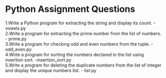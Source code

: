 # Python Assignment Questions
1.Write a Python program for extracting the string and display its count. - vowels.py
<br>
2.Write a program for extracting the prime number from the list of numbers. - prime.py
<br>
3.Write a program for checking odd and even numbers from the tuple. - odd_even.py
<br>
4.Write a program for sorting the numbers declared in the list using insertion sort. -insertion_sort.py
<br>
5.Write a program for deleting the duplicate numbers from the  list of integer and display the unique numbers list. - list.py
